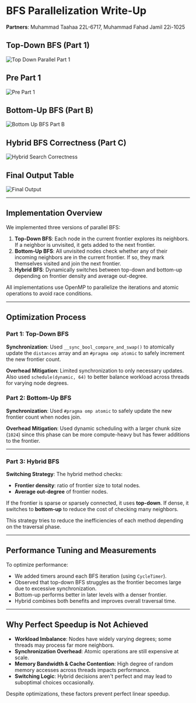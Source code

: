 # BFS Parallelization Write-Up
**Partners**: Muhammad Taahaa 22L-6717, Muhammad Fahad Jamil 22i-1025

## Top-Down BFS (Part 1)
![Top Down Parallel Part 1](../output/Top_down_parallel_part1.png)

## Pre Part 1
![Pre Part 1](../output/prepart_1.png)

## Bottom-Up BFS (Part B)
![Bottom Up BFS Part B](../output/Bottom%20Up%20BFS_part%20B.png)

## Hybrid BFS Correctness (Part C)
![Hybrid Search Correctness](../output/Partc_HybridSearchCorrectness.png)

## Final Output Table
![Final Output](../output/Final_output.png)

---

## Implementation Overview

We implemented three versions of parallel BFS:
1. **Top-Down BFS**: Each node in the current frontier explores its neighbors. If a neighbor is unvisited, it gets added to the next frontier.
2. **Bottom-Up BFS**: All unvisited nodes check whether any of their incoming neighbors are in the current frontier. If so, they mark themselves visited and join the next frontier.
3. **Hybrid BFS**: Dynamically switches between top-down and bottom-up depending on frontier density and average out-degree.

All implementations use OpenMP to parallelize the iterations and atomic operations to avoid race conditions.

---

## Optimization Process

### Part 1: Top-Down BFS
**Synchronization**: Used `__sync_bool_compare_and_swap()` to atomically update the `distances` array and an `#pragma omp atomic` to safely increment the new frontier count.

**Overhead Mitigation**: Limited synchronization to only necessary updates. Also used `schedule(dynamic, 64)` to better balance workload across threads for varying node degrees.

### Part 2: Bottom-Up BFS
**Synchronization**: Used `#pragma omp atomic` to safely update the new frontier count when nodes join.

**Overhead Mitigation**: Used dynamic scheduling with a larger chunk size (`1024`) since this phase can be more compute-heavy but has fewer additions to the frontier.

---

### Part 3: Hybrid BFS
**Switching Strategy**: The hybrid method checks:
- **Frontier density**: ratio of frontier size to total nodes.
- **Average out-degree** of frontier nodes.

If the frontier is sparse or sparsely connected, it uses **top-down**. If dense, it switches to **bottom-up** to reduce the cost of checking many neighbors.

This strategy tries to reduce the inefficiencies of each method depending on the traversal phase.

---

## Performance Tuning and Measurements

To optimize performance:
- We added timers around each BFS iteration (using `CycleTimer`).
- Observed that top-down BFS struggles as the frontier becomes large due to excessive synchronization.
- Bottom-up performs better in later levels with a denser frontier.
- Hybrid combines both benefits and improves overall traversal time.

---

## Why Perfect Speedup is Not Achieved

- **Workload Imbalance**: Nodes have widely varying degrees; some threads may process far more neighbors.
- **Synchronization Overhead**: Atomic operations are still expensive at scale.
- **Memory Bandwidth & Cache Contention**: High degree of random memory accesses across threads impacts performance.
- **Switching Logic**: Hybrid decisions aren't perfect and may lead to suboptimal choices occasionally.

Despite optimizations, these factors prevent perfect linear speedup.
